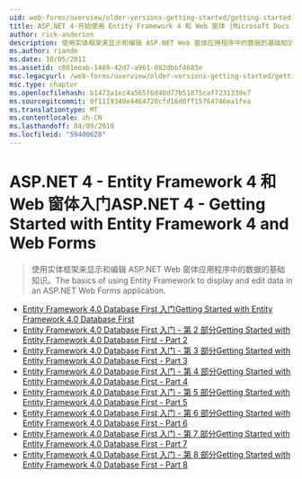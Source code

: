 ```yaml
---
uid: web-forms/overview/older-versions-getting-started/getting-started-with-ef/index
title: ASP.NET 4-开始使用 Entity Framework 4 和 Web 窗体 |Microsoft Docs
author: rick-anderson
description: 使用实体框架来显示和编辑 ASP.NET Web 窗体应用程序中的数据的基础知识。
ms.author: riande
ms.date: 10/05/2011
ms.assetid: c801eeab-1469-42d7-a961-082dbbf4683e
msc.legacyurl: /web-forms/overview/older-versions-getting-started/getting-started-with-ef
msc.type: chapter
ms.openlocfilehash: b1473a1ec4a565f6d40d77b51875caf723133de7
ms.sourcegitcommit: 0f1119340e4464720cfd16d0ff15764746ea1fea
ms.translationtype: MT
ms.contentlocale: zh-CN
ms.lasthandoff: 04/09/2019
ms.locfileid: "59400628"
---
```

# <a name="aspnet-4---getting-started-with-entity-framework-4-and-web-forms"></a><span data-ttu-id="7ceb4-103">ASP.NET 4 - Entity Framework 4 和 Web 窗体入门</span><span class="sxs-lookup"><span data-stu-id="7ceb4-103">ASP.NET 4 - Getting Started with Entity Framework 4 and Web Forms</span></span>

> <span data-ttu-id="7ceb4-104">使用实体框架来显示和编辑 ASP.NET Web 窗体应用程序中的数据的基础知识。</span><span class="sxs-lookup"><span data-stu-id="7ceb4-104">The basics of using Entity Framework to display and edit data in an ASP.NET Web Forms application.</span></span>


- [<span data-ttu-id="7ceb4-105">Entity Framework 4.0 Database First 入门</span><span class="sxs-lookup"><span data-stu-id="7ceb4-105">Getting Started with Entity Framework 4.0 Database First</span></span>](the-entity-framework-and-aspnet-getting-started-part-1.md)
- [<span data-ttu-id="7ceb4-106">Entity Framework 4.0 Database First 入门 - 第 2 部分</span><span class="sxs-lookup"><span data-stu-id="7ceb4-106">Getting Started with Entity Framework 4.0 Database First - Part 2</span></span>](the-entity-framework-and-aspnet-getting-started-part-2.md)
- [<span data-ttu-id="7ceb4-107">Entity Framework 4.0 Database First 入门 - 第 3 部分</span><span class="sxs-lookup"><span data-stu-id="7ceb4-107">Getting Started with Entity Framework 4.0 Database First - Part 3</span></span>](the-entity-framework-and-aspnet-getting-started-part-3.md)
- [<span data-ttu-id="7ceb4-108">Entity Framework 4.0 Database First 入门 - 第 4 部分</span><span class="sxs-lookup"><span data-stu-id="7ceb4-108">Getting Started with Entity Framework 4.0 Database First - Part 4</span></span>](the-entity-framework-and-aspnet-getting-started-part-4.md)
- [<span data-ttu-id="7ceb4-109">Entity Framework 4.0 Database First 入门 - 第 5 部分</span><span class="sxs-lookup"><span data-stu-id="7ceb4-109">Getting Started with Entity Framework 4.0 Database First - Part 5</span></span>](the-entity-framework-and-aspnet-getting-started-part-5.md)
- [<span data-ttu-id="7ceb4-110">Entity Framework 4.0 Database First 入门 - 第 6 部分</span><span class="sxs-lookup"><span data-stu-id="7ceb4-110">Getting Started with Entity Framework 4.0 Database First - Part 6</span></span>](the-entity-framework-and-aspnet-getting-started-part-6.md)
- [<span data-ttu-id="7ceb4-111">Entity Framework 4.0 Database First 入门 - 第 7 部分</span><span class="sxs-lookup"><span data-stu-id="7ceb4-111">Getting Started with Entity Framework 4.0 Database First - Part 7</span></span>](the-entity-framework-and-aspnet-getting-started-part-7.md)
- [<span data-ttu-id="7ceb4-112">Entity Framework 4.0 Database First 入门 - 第 8 部分</span><span class="sxs-lookup"><span data-stu-id="7ceb4-112">Getting Started with Entity Framework 4.0 Database First - Part 8</span></span>](the-entity-framework-and-aspnet-getting-started-part-8.md)
